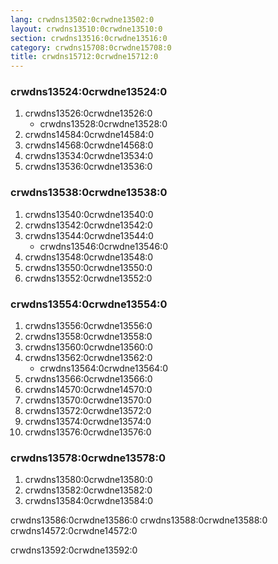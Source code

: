 ```yaml
---
lang: crwdns13502:0crwdne13502:0
layout: crwdns13510:0crwdne13510:0
section: crwdns13516:0crwdne13516:0
category: crwdns15708:0crwdne15708:0
title: crwdns15712:0crwdne15712:0
---
```


### crwdns13524:0crwdne13524:0
1. crwdns13526:0crwdne13526:0
   - crwdns13528:0crwdne13528:0
1. crwdns14584:0crwdne14584:0
1. crwdns14568:0crwdne14568:0
1. crwdns13534:0crwdne13534:0
1. crwdns13536:0crwdne13536:0

### crwdns13538:0crwdne13538:0
1. crwdns13540:0crwdne13540:0
1. crwdns13542:0crwdne13542:0
1. crwdns13544:0crwdne13544:0
   - crwdns13546:0crwdne13546:0
1. crwdns13548:0crwdne13548:0
1. crwdns13550:0crwdne13550:0
1. crwdns13552:0crwdne13552:0

### crwdns13554:0crwdne13554:0
1. crwdns13556:0crwdne13556:0
1. crwdns13558:0crwdne13558:0
1. crwdns13560:0crwdne13560:0
1. crwdns13562:0crwdne13562:0
   - crwdns13564:0crwdne13564:0
1. crwdns13566:0crwdne13566:0
1. crwdns14570:0crwdne14570:0
1. crwdns13570:0crwdne13570:0
1. crwdns13572:0crwdne13572:0
1. crwdns13574:0crwdne13574:0
1. crwdns13576:0crwdne13576:0

### crwdns13578:0crwdne13578:0
1. crwdns13580:0crwdne13580:0
1. crwdns13582:0crwdne13582:0
1. crwdns13584:0crwdne13584:0

crwdns13586:0crwdne13586:0 crwdns13588:0crwdne13588:0 crwdns14572:0crwdne14572:0

crwdns13592:0crwdne13592:0
